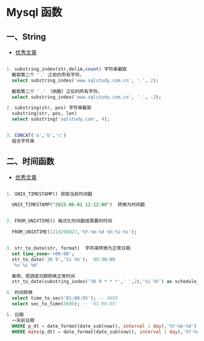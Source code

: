 # Mysql 函数

## 一、String

- [优秀文章](http://justdo2008.iteye.com/blog/1141609)

``` sql

1. substring_index(str,delim,count) 字符串截取
  截取第二个 '.' 之前的所有字符。
  select substring_index('www.sqlstudy.com.cn', '.', 2);

  截取第二个 '.' （倒数）之后的所有字符。
  select substring_index('www.sqlstudy.com.cn', '.', -2);

2. substring(str, pos) 字符串截取
  substring(str, pos, len)
  select substring('sqlstudy.com', 4);


3. CONCAT('a','b','c')
  组合字符串
```


## 二、时间函数

- [优秀文章](http://blog.csdn.net/lwjnumber/article/details/7023566)

``` sql

1. UNIX_TIMESTAMP() 获取当前时间戳

  UNIX_TIMESTAMP("2015-06-01 12:12:00")  转换为时间戳


2. FROM_UNIXTIME() 格式化时间戳成需要的时间

  FROM_UNIXTIME(1218290027,'%Y-%m-%d %h:%i:%s');


3. str_to_date(str, format)  字符串转换为正常日期
  set time_zone='+00:00';
  str_to_date('30 9','%i %h');  09:30:00
  '%s %i %H'

  案例，把调度日期转换正常时间
  str_to_date(substring_index('30 9 * * *',' ',2),'%i %h') as schedule_seconds

4. 时间转换
  select time_to_sec('01:00:05'); -- 3605
  select sec_to_time(3605); -- '01:00:05'

5. 日期
  一天前日期
  WHERE p_dt = date_format(date_sub(now(), interval 1 day),'%Y-%m-%d')
  WHERE date(p_dt) = date_format(date_sub(now(), interval 1 day),'%Y-%m-%d')


```
